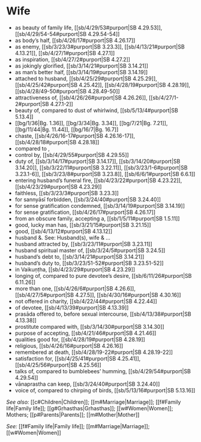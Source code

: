 # Wife

* as beauty of family life, [[sb/4/29/53#purport|SB 4.29.53]], [[sb/4/29/54-54#purport|SB 4.29.54-54]]
* as body’s half, [[sb/4/26/17#purport|SB 4.26.17]]
* as enemy, [[sb/3/23/3#purport|SB 3.23.3]], [[sb/4/13/21#purport|SB 4.13.21]], [[sb/4/27/1#purport|SB 4.27.1]]
* as inspiration, [[sb/4/27/2#purport|SB 4.27.2]]
* as jokingly glorified, [[sb/3/14/21#purport|SB 3.14.21]]
* as man’s better half, [[sb/3/14/19#purport|SB 3.14.19]]
* attached to husband, [[sb/4/25/29#purport|SB 4.25.29]], [[sb/4/25/42#purport|SB 4.25.42]], [[sb/4/28/19#purport|SB 4.28.19]], [[sb/4/28/49-50#purport|SB 4.28.49-50]]
* attractiveness of, [[sb/4/26/26#purport|SB 4.26.26]], [[sb/4/27/1-2#purport|SB 4.27.1-2]]
* beauty of, compared to dust of whirlwind, [[sb/5/13/4#purport|SB 5.13.4]]
*  [[bg/1/36|Bg. 1.36]], [[bg/3/34|Bg. 3.34]], [[bg/7/21|Bg. 7.21]], [[bg/11/44|Bg. 11.44]], [[bg/16/7|Bg. 16.7]]
* chaste, [[sb/4/26/16-17#purport|SB 4.26.16-17]], [[sb/4/28/18#purport|SB 4.28.18]]
* compared to , 
* control by, [[sb/4/29/55#purport|SB 4.29.55]]
* duty of, [[sb/3/14/17#purport|SB 3.14.17]], [[sb/3/14/20#purport|SB 3.14.20]], [[sb/3/22/11#purport|SB 3.22.11]], [[sb/3/23/1-6#purport|SB 3.23.1-6]], [[sb/3/23/8#purport|SB 3.23.8]], [[sb/6/6/1#purport|SB 6.6.1]]
* entering husband’s funeral fire, [[sb/4/23/22#purport|SB 4.23.22]], [[sb/4/23/29#purport|SB 4.23.29]]
* faithless, [[sb/3/23/3#purport|SB 3.23.3]]
* for sannyāsī forbidden, [[sb/3/24/40#purport|SB 3.24.40]]
* for sense gratification condemned, [[sb/3/14/19#purport|SB 3.14.19]]
* for sense gratification, [[sb/4/26/17#purport|SB 4.26.17]]
* from an obscure family, accepting a, [[sb/1/5/11#purport|SB 1.5.11]]
* good, lucky man has, [[sb/3/21/15#purport|SB 3.21.15]]
* good, [[sb/4/13/12#purport|SB 4.13.12]]
* husband &. See: Husband(s), wife & ... 
* husband attracted by, [[sb/3/23/11#purport|SB 3.23.11]]
* husband spiritual master of, [[sb/3/24/5#purport|SB 3.24.5]]
* husband’s debt to, [[sb/3/14/21#purport|SB 3.14.21]]
* husband’s duty to, [[sb/3/23/51-52#purport|SB 3.23.51-52]]
* in Vaikuṇṭha, [[sb/4/23/29#purport|SB 4.23.29]]
* longing of, compared to pure devotee’s desire, [[sb/6/11/26#purport|SB 6.11.26]]
* more than one, [[sb/4/26/6#purport|SB 4.26.6]], [[sb/4/27/5#purport|SB 4.27.5]], [[sb/4/30/16#purport|SB 4.30.16]]
* not offered in charity, [[sb/4/22/44#purport|SB 4.22.44]]
* of devotee, [[sb/4/13/39#purport|SB 4.13.39]]
* prasāda offered to, before sexual intercourse, [[sb/4/13/38#purport|SB 4.13.38]]
* prostitute compared with, [[sb/3/14/30#purport|SB 3.14.30]]
* purpose of accepting, [[sb/4/21/46#purport|SB 4.21.46]]
* qualities good for, [[sb/4/28/19#purport|SB 4.28.19]]
* religious, [[sb/4/26/16#purport|SB 4.26.16]]
* remembered at death, [[sb/4/28/19-22#purport|SB 4.28.19-22]]
* satisfaction for, [[sb/4/25/41#purport|SB 4.25.41]], [[sb/4/25/56#purport|SB 4.25.56]]
* talks of, compared to bumblebees’ humming, [[sb/4/29/54#purport|SB 4.29.54]]
* vānaprastha can keep, [[sb/3/24/40#purport|SB 3.24.40]]
* voice of, compared to chirping of birds, [[sb/5/13/16#purport|SB 5.13.16]]

*See also:* [[c#Children|Children]]; [[m#Marriage|Marriage]]; [[f#Family life|Family life]]; [[g#Gṛhasthas|Gṛhasthas]]; [[w#Women|Women]]; Mothers; [[p#Parents|Parents]]; [[m#Mother|Mother]]

*See:* [[f#Family life|Family life]]; [[m#Marriage|Marriage]]; [[w#Women|Women]]
